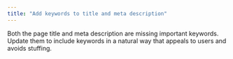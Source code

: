 ```yaml
---
title: "Add keywords to title and meta description"
---
```


Both the page title and meta description are missing important keywords. Update them to include keywords in a natural way that appeals to users and avoids stuffing.
